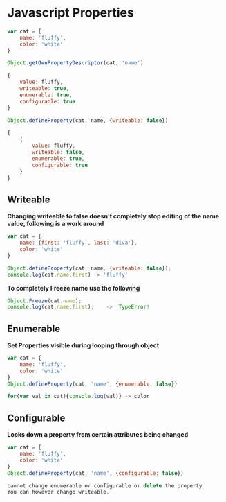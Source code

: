 # Javascript Properties

```Javascript
var cat = {
    name: 'fluffy',
    color: 'white'
}

Object.getOwnPropertyDescriptor(cat, 'name')

{
    value: fluffy,
    writeable: true,
    enumerable: true,
    configurable: true
}

Object.defineProperty(cat, name, {writeable: false})

{
    {
        value: fluffy,
        writeable: false,
        enumerable: true,
        configurable: true
    }
}
```
## Writeable
**Changing writeable to false doesn't completely stop editing of the name value, following is a work around**
```Javascript
var cat = {
    name: {first: 'fluffy', last: 'diva'},
    color: 'white'
}

Object.defineProperty(cat, name, {writeable: false});
console.log(cat.name.first) -> 'fluffy' 
```

**To completely Freeze name use the following**
```Javascript
Object.Freeze(cat.name);
console.log(cat.name.first);    ->  TypeError!
```

## Enumerable 
**Set Properties visible during looping through object**
```Javascript
var cat = {
    name: 'fluffy',
    color: 'white'
}
Object.defineProperty(cat, 'name', {enumerable: false})

for(var val in cat){console.log(val)} -> color
```

## Configurable
**Locks down a property from certain attributes being changed**
```Javascript
var cat = {
    name: 'fluffy',
    color: 'white'
}
Object.defineProperty(cat, 'name', {configurable: false})

cannot change enumerable or configurable or delete the property
You can however change writeable.
```